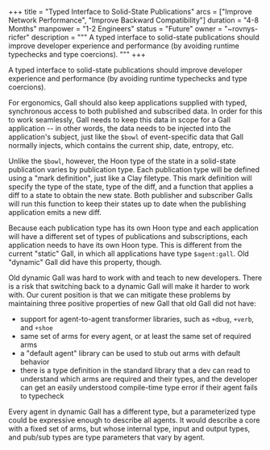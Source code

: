 +++
title = "Typed Interface to Solid-State Publications"
arcs = ["Improve Network Performance", "Improve Backward Compatibility"]
duration = "4-8 Months"
manpower = "1-2 Engineers"
status = "Future"
owner = "~rovnys-ricfer"
description = """
A typed interface to solid-state publications should improve developer experience and performance (by avoiding runtime typechecks and type coercions).
"""
+++

A typed interface to solid-state publications should improve developer experience and performance (by avoiding runtime typechecks and type coercions).

For ergonomics, Gall should also keep applications supplied with typed, synchronous access to both published and subscribed data.  In order for this to work seamlessly, Gall needs to keep this data in scope for a Gall application -- in other words, the data needs to be injected into the application's subject, just like the `$bowl` of event-specific data that Gall normally injects, which contains the current ship, date, entropy, etc.

Unlike the `$bowl`, however, the Hoon type of the state in a solid-state publication varies by publication type.  Each publication type will be defined using a "mark definition", just like a Clay filetype.  This mark definition will specify the type of the state, type of the diff, and a function that applies a diff to a state to obtain the new state.  Both publisher and subscriber Galls will run this function to keep their states up to date when the publishing application emits a new diff.

Because each publication type has its own Hoon type and each application will have a different set of types of publications and subscriptions, each application needs to have its own Hoon type.  This is different from the current "static" Gall, in which all applications have type `$agent:gall`.  Old "dynamic" Gall did have this property, though.

Old dynamic Gall was hard to work with and teach to new developers.  There is a risk that switching back to a dynamic Gall will make it harder to work with.  Our curent position is that we can mitigate these problems by maintaining three positive properties of new Gall that old Gall did not have:
- support for agent-to-agent transformer libraries, such as `+dbug`, `+verb`, and `+shoe`
- same set of arms for every agent, or at least the same set of required arms
- a "default agent" library can be used to stub out arms with default behavior
- there is a type definition in the standard library that a dev can read to understand which arms are required and their types, and the developer can get an easily understood compile-time type error if their agent fails to typecheck

Every agent in dynamic Gall has a different type, but a parameterized type could be expressive enough to describe all agents.  It would describe a core with a fixed set of arms, but whose internal type, input and output types, and pub/sub types are type parameters that vary by agent.
